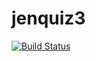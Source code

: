 # jenquiz3
[![Build Status](http://localhost:8080/buildStatus/icon?job=git_chall)](http://localhost:8080/job/git_chall/)
